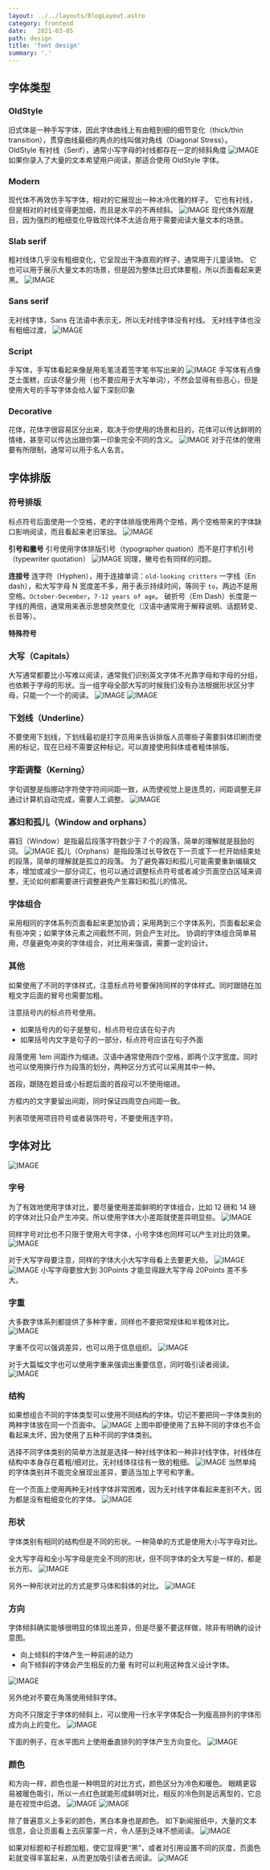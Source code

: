 ```yaml
---
layout: ../../layouts/BlogLayout.astro
category: frontend
date:   2021-03-05
path: design 
title: 'font design'
summary: '.'
---
```

## 字体类型
### OldStyle
旧式体是一种手写字体，因此字体曲线上有由粗到细的细节变化（thick/thin transition），贯穿曲线最细的两点的线叫做对角线（Diagonal Stress）。
OldStyle 有衬线（Serif），通常小写字母的衬线都存在一定的倾斜角度
![IMAGE](https://eten-wang.oss-cn-beijing.aliyuncs.com/blogs/2021-03-08/AFDC266FA1B2A8BE9A9C3AFFDF79C0FD.jpg)
如果你录入了大量的文本希望用户阅读，那适合使用 OldStyle 字体。

### Modern
现代体不再效仿手写字体，相对的它展现出一种冰冷优雅的样子。
它也有衬线，但是相对的衬线变得更加细，而且是水平的不再倾斜。
![IMAGE](https://eten-wang.oss-cn-beijing.aliyuncs.com/blogs/2021-03-08/E6A03FB9844AFD185D0A76727E384134.jpg)
现代体外观醒目，因为强烈的粗细变化导致现代体不太适合用于需要阅读大量文本的场景。

### Slab serif
粗衬线体几乎没有粗细变化，它呈现出干净直观的样子，通常用于儿童读物。
它也可以用于展示大量文本的场景，但是因为整体比旧式体要粗，所以页面看起来更黑。
![IMAGE](https://eten-wang.oss-cn-beijing.aliyuncs.com/blogs/2021-03-08/B52F44C8AE18E31BF037398AE0AA661F.jpg)

### Sans serif
无衬线字体，Sans 在法语中表示无，所以无衬线字体没有衬线。
无衬线字体也没有粗细过渡，
![IMAGE](https://eten-wang.oss-cn-beijing.aliyuncs.com/blogs/2021-03-08/DFD576EDDA76777D701EEA4A82B636D1.jpg)

### Script
手写体，手写体看起来像是用毛笔活着签字笔书写出来的
![IMAGE](https://eten-wang.oss-cn-beijing.aliyuncs.com/blogs/2021-03-08/7C6E43457010CE76ED8B219D95736FEB.jpg)
手写体有点像芝士蛋糕，应该尽量少用（也不要应用于大写单词），不然会显得有些恶心，但是使用大号的手写字体会给人留下深刻印象

### Decorative
花体，花体字很容易区分出来，取决于你使用的场景和目的，花体可以传达鲜明的情绪，甚至可以传达出跟你第一印象完全不同的含义。
![IMAGE](https://eten-wang.oss-cn-beijing.aliyuncs.com/blogs/2021-03-08/85B2DCC316F0D0CCC29638F1016FFCB5.jpg)
对于花体的使用要有所限制，通常可以用于名人名言。

## 字体排版
### 符号排版

标点符号后面使用一个空格，老的字体排版使用两个空格，两个空格带来的字体缺口影响阅读，而且看起来老旧笨拙。
![IMAGE](https://eten-wang.oss-cn-beijing.aliyuncs.com/blogs/2021-03-08/45CBF5651251C42374BEE81F29FAAFD9.jpg)

**引号和撇号**
引号使用字体排版引号（typographer quation）而不是打字机引号（typewriter quotation）
![IMAGE](https://eten-wang.oss-cn-beijing.aliyuncs.com/blogs/2021-03-08/D531A1B5BFE81F914C9D9683BC9DE338.jpg)
同理，撇号也有同样的问题。

**连接号**
连字符（Hyphen），用于连接单词：`old-looking critters` 
一字线（En dash），和大写字母 N 宽度差不多，用于表示持续时间，等同于 `to`，两边不是用空格。`October-December`，`7-12 years of age`。
破折号（Em Dash）长度是一字线的两倍，通常用来表示思想突然变化（汉语中通常用于解释说明、话题转变、长音等）。

**特殊符号**

### 大写（Capitals）
大写通常都要比小写难以阅读，通常我们识别英文字体不光靠字母和字母的分组，也依赖于字母的形状。当一组字母全部大写的时候我们没有办法根据形状区分字母，只能一个一个的阅读。
![IMAGE](https://eten-wang.oss-cn-beijing.aliyuncs.com/blogs/2021-03-08/46C0F7CAE24795FE3006C1BC8ACB11F7.jpg)
![IMAGE](https://eten-wang.oss-cn-beijing.aliyuncs.com/blogs/2021-03-08/3A450031D16D89E9DA38E8C1C4AA4CD6.jpg)

### 下划线（Underline）
不要使用下划线，下划线最初是打字员用来告诉排版人员哪些子需要斜体印刷而使用的标记，现在已经不需要这种标记，可以直接使用斜体或者粗体排版。

### 字距调整（Kerning）
字句调整是指挪动字符使字符间间距一致，从而使视觉上是连贯的，间距调整无非通过计算机自动完成，需要人工调整。
![IMAGE](https://eten-wang.oss-cn-beijing.aliyuncs.com/blogs/2021-03-08/30C075284DA2C8D107F43EA15116C54D.jpg)

### 寡妇和孤儿（Window and orphans）
寡妇（Window）是指最后段落字符数少于 7 个的段落，简单的理解就是鼓励的词。
![IMAGE](https://eten-wang.oss-cn-beijing.aliyuncs.com/blogs/2021-03-08/4EC78373FD6595FF00C17D6923C604ED.jpg)
孤儿（Orphans）是指段落过长导致在下一页或下一栏开始结束处的段落，简单的理解就是孤立的段落。
为了避免寡妇和孤儿可能需要重新编辑文本，增加或减少一部分词汇，也可以通过调整标点符号或者减少页面空白区域来调整，无论如何都需要进行调整避免产生寡妇和孤儿的情况。

### 字体组合
采用相同的字体系列页面看起来更加协调；采用两到三个字体系列，页面看起来会有些冲突；如果字体元素之间截然不同，则会产生对比。
协调的字体组合简单易用，尽量避免冲突的字体组合，对比用来强调，需要一定的设计。

### 其他
如果使用了不同的字体样式，注意标点符号要保持同样的字体样式。同时跟随在加粗文字后面的冒号也需要加粗。

注意括号内的标点符号使用。
- 如果括号内的句子是整句，标点符号应该在句子内
- 如果括号内文字是句子的一部分，标点符号应该在句子外面

段落使用 1em 间距作为缩进。汉语中通常使用四个空格，即两个汉字宽度。同时也可以使用换行作为段落的划分，两种区分方式可以采用其中一种。

首段，跟随在题目或小标题后面的首段可以不使用缩进。

方框内的文字要留出间距，同时保证四周空白间距一致。

列表项使用项目符号或者装饰符号，不要使用连字符。

## 字体对比

![IMAGE](https://eten-wang.oss-cn-beijing.aliyuncs.com/blogs/2021-03-08/04C099741392D348D810BD54DAC57021.jpg)
### 字号

为了有效地使用字体对比，要尽量使用差距鲜明的字体组合，比如 12 磅和 14 磅的字体对比只会产生冲突。所以使用字体大小差距就使差异明显些。
![IMAGE](https://eten-wang.oss-cn-beijing.aliyuncs.com/blogs/2021-03-08/0B8C5831AC0246EEFDA7085B4F8CF339.jpg)

同样字号对比也不只限于使用大号字体，小号字体也同样可以产生对比的效果。
![IMAGE](https://eten-wang.oss-cn-beijing.aliyuncs.com/blogs/2021-03-08/467D1B9B434D067FD15198BDA906574B.jpg)

对于大写字母要注意，同样的字体大小大写字母看上去要更大些。
![IMAGE](https://eten-wang.oss-cn-beijing.aliyuncs.com/blogs/2021-03-08/F043D7B4EBD2136B46DD88C130E0A376.jpg)
![IMAGE](https://eten-wang.oss-cn-beijing.aliyuncs.com/blogs/2021-03-08/C5647573A099F6CF8C6CDD669C3A9665.jpg)
小写字母要放大到 30Points 才能显得跟大写字母 20Points 差不多大。

### 字重
大多数字体系列都提供了多种字重，同样也不要把常规体和半粗体对比。
![IMAGE](https://eten-wang.oss-cn-beijing.aliyuncs.com/blogs/2021-03-08/5B832DC8F744A4D681A5CD092CD46D06.jpg)

字重不仅可以强调差异，也可以用于信息组织。
![IMAGE](https://eten-wang.oss-cn-beijing.aliyuncs.com/blogs/2021-03-08/C440376A23AC70C1A56C6A9D29E0493B.jpg)

对于大篇幅文字也可以使用字重来强调出重要信息，同时吸引读者阅读。
![IMAGE](https://eten-wang.oss-cn-beijing.aliyuncs.com/blogs/2021-03-08/E3BFDF637BFCEC63120C86EF1F371CE0.jpg)

### 结构
如果想组合不同的字体类型可以使用不同结构的字体。切记不要把同一字体类别的两种字体放在同一个页面中。
![IMAGE](https://eten-wang.oss-cn-beijing.aliyuncs.com/blogs/2021-03-08/79D4D7DF8362726115FDAAC0E0644120.jpg)
上图中即便使用了五种不同的字体也不会看起来太坏，因为使用了五种不同的字体类别。

选择不同字体类别的简单方法就是选择一种衬线字体和一种非衬线字体，衬线体在结构中本身存在着粗/细对比，无衬线体往往有一致的粗细。
![IMAGE](https://eten-wang.oss-cn-beijing.aliyuncs.com/blogs/2021-03-08/68E15D54C8404D5A504F338E2E74E615.jpg)
当然单纯的字体类别并不能完全展现出差异，要适当加上字号和字重。

在一个页面上使用两种无衬线字体非常困难，因为无衬线字体看起来差别不大，因为都是没有粗细变化的字体。
![IMAGE](https://eten-wang.oss-cn-beijing.aliyuncs.com/blogs/2021-03-08/35CA2CFAB7E2E523FA0CC33AECBADC92.jpg)

### 形状
字体类别有相同的结构但是不同的形状。一种简单的方式是使用大小写字母对比。

全大写字母和全小写字母是完全不同的形状，但不同字体的全大写是一样的，都是长方形。
![IMAGE](https://eten-wang.oss-cn-beijing.aliyuncs.com/blogs/2021-03-08/F1FE0B0420A355E5096FEBACC322DE3E.jpg)

另外一种形状对比的方式是罗马体和斜体的对比。
![IMAGE](https://eten-wang.oss-cn-beijing.aliyuncs.com/blogs/2021-03-08/347FD86B72A99BD1BC52DFF25AF592B9.jpg)

### 方向
字体倾斜确实能够很明显的体现出差异，但是尽量不要这样做，除非有明确的设计意图。
- 向上倾斜的字体产生一种前进的动力
- 向下倾斜的字体会产生相反的力量
有时可以利用这种含义设计字体。

![IMAGE](https://eten-wang.oss-cn-beijing.aliyuncs.com/blogs/2021-03-08/8F882075BE31327542DC1AB6E0EC1BEA.jpg)

另外绝对不要在角落使用倾斜字体。

方向不只限定于字体的倾斜上，可以使用一行水平字体配合一列瘦高排列的字体形成方向上的变化。
![IMAGE](https://eten-wang.oss-cn-beijing.aliyuncs.com/blogs/2021-03-08/DE9BFA7B02913AC86F8E9FFE730438E4.jpg)

下面的例子，在水平图片上使用垂直排列的字体产生方向变化。
![IMAGE](https://eten-wang.oss-cn-beijing.aliyuncs.com/blogs/2021-03-08/909DB917D56D1A2C7596074EA751D49D.jpg)

### 颜色
和方向一样，颜色也是一种明显的对比方式，颜色区分为冷色和暖色。
眼睛更容易被暖色吸引，所以一点红色就能形成鲜明对比，相反的冷色则是远离型的，它总是在视觉中后退。
![IMAGE](https://eten-wang.oss-cn-beijing.aliyuncs.com/blogs/2021-03-08/DDF97CEF28A06763858515E4CAA7E574.jpg)
![IMAGE](https://eten-wang.oss-cn-beijing.aliyuncs.com/blogs/2021-03-08/519C50A9FE74F262647F3F99E4A9E751.jpg)

除了普遍意义上多彩的颜色，黑白本身也是颜色。
如下新闻报纸中，大量的文本信息，会让页面看上去灰蒙蒙一片，令人感到乏味不想阅读。
![IMAGE](https://eten-wang.oss-cn-beijing.aliyuncs.com/blogs/2021-03-08/BFA1FFDFD51649B6AB1B2B84CEAC2098.jpg)

如果对标题和子标题加粗，使它显得更“黑”，或者对引用设置不同的灰度，页面色彩就变得丰富起来，从而更加吸引读者去阅读。
![IMAGE](https://eten-wang.oss-cn-beijing.aliyuncs.com/blogs/2021-03-08/A026EE96CB1801244D0F7CB4FA77F89E.jpg)